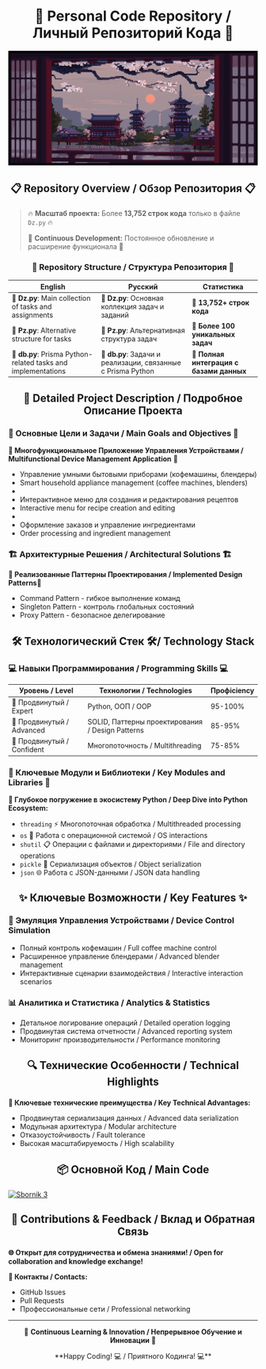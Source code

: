 <h1 align="center">🚀 Personal Code Repository / Личный Репозиторий Кода 🚀</h1>

![Header](https://github.com/Stervar/Stervar/blob/main/assets/f53336607ee8c6478f25d2665d7d5c3b.gif)

## <p align="center">📋 Repository Overview / Обзор Репозитория 📋</p>

> 🔥 **Масштаб проекта:** Более **13,752 строк кода** только в файле `Dz.py` 🔥
> 
> 🚀 **Continuous Development:** Постоянное обновление и расширение функционала 🚀

### <p align="center">📂 Repository Structure / Структура Репозитория 📂</p>

| English | Русский | Статистика |
|---------|---------|------------|
| **📑 Dz.py**: Main collection of tasks and assignments | **📑 Dz.py**: Основная коллекция задач и заданий | **🔢 13,752+ строк кода** |
| **📑 Pz.py**: Alternative structure for tasks | **📑 Pz.py**: Альтернативная структура задач | **🧩 Более 100 уникальных задач** |
| **📑 db.py**: Prisma Python-related tasks and implementations | **📑 db.py**: Задачи и реализации, связанные с Prisma Python | **💾 Полная интеграция с базами данных** |

## <p align="center">📝 Detailed Project Description / Подробное Описание Проекта</p>

### 🎯 Основные Цели и Задачи / Main Goals and Objectives 🎯


**🤖 Многофункциональное Приложение Управления Устройствами / Multifunctional Device Management Application** 🤖

- Управление умными бытовыми приборами (кофемашины, блендеры)
- Smart household appliance management (coffee machines, blenders)
- 
- Интерактивное меню для создания и редактирования рецептов
- Interactive menu for recipe creation and editing
- 
- Оформление заказов и управление ингредиентами
- Order processing and ingredient management

### 🏗 Архитектурные Решения / Architectural Solutions 🏗

**🧩 Реализованные Паттерны Проектирования / Implemented Design Patterns**🧩

- Command Pattern - гибкое выполнение команд
- Singleton Pattern - контроль глобальных состояний
- Proxy Pattern - безопасное делегирование

## <p align="center">🛠 Технологический Стек 🛠/ Technology Stack</p>

### 💻 Навыки Программирования / Programming Skills 💻

| Уровень / Level | Технологии / Technologies | Профiciency |
|-----------------|---------------------------|-------------|
| 🥈 Продвинутый / Expert | Python, ООП / OOP | 95-100% |
| 🥈 Продвинутый / Advanced | SOLID, Паттерны проектирования / Design Patterns | 85-95% |
| 🥈 Продвинутый / Confident | Многопоточность / Multithreading | 75-85% |

### 🔧 Ключевые Модули и Библиотеки / Key Modules and Libraries 🔧

**🔬 Глубокое погружение в экосистему Python / Deep Dive into Python Ecosystem:**
- `threading` ⚡ Многопоточная обработка / Multithreaded processing
- `os` 📂 Работа с операционной системой / OS interactions
- `shutil` 📋 Операции с файлами и директориями / File and directory operations
- `pickle` 💾 Сериализация объектов / Object serialization
- `json` 🌐 Работа с JSON-данными / JSON data handling

## <p align="center">✨ Ключевые Возможности / Key Features ✨</p>

### 🤖 Эмуляция Управления Устройствами / Device Control Simulation
- Полный контроль кофемашин / Full coffee machine control
- Расширенное управление блендерами / Advanced blender management
- Интерактивные сценарии взаимодействия / Interactive interaction scenarios

### 📊 Аналитика и Статистика / Analytics & Statistics
- Детальное логирование операций / Detailed operation logging
- Продвинутая система отчетности / Advanced reporting system
- Мониторинг производительности / Performance monitoring

## <p align="center">🔍 Технические Особенности / Technical Highlights</p>

**🔬 Ключевые технические преимущества / Key Technical Advantages:**
- Продвинутая сериализация данных / Advanced data serialization
- Модульная архитектура / Modular architecture
- Отказоустойчивость / Fault tolerance
- Высокая масштабируемость / High scalability

## <p align="center">📦 Основной Код / Main Code</p>

<a href="https://github.com/Stervar/Sbornik-3">
    <img src="https://img.shields.io/badge/Sbornik--3-View%20Code-blue?style=for-the-badge&logo=github&logoColor=white" alt="Sbornik 3">
</a>

## <p align="center">🤝 Contributions & Feedback / Вклад и Обратная Связь</p>

**🌐 Открыт для сотрудничества и обмена знаниями! / Open for collaboration and knowledge exchange!**

**💌 Контакты / Contacts:**
- GitHub Issues
- Pull Requests
- Профессиональные сети / Professional networking

---

<p align="center">
🚀 <b>Continuous Learning & Innovation / Непрерывное Обучение и Инновации</b> 🚀
</p>

<p align="center">
**Happy Coding! 💻 / Приятного Кодинга! 💻**
</p>
